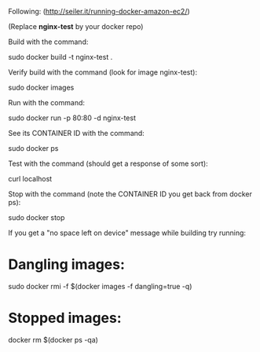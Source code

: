 Following: (http://seiler.it/running-docker-amazon-ec2/)

(Replace **nginx-test** by your docker repo)

Build with the command:

sudo docker build -t nginx-test .


Verify build with the command (look for image nginx-test):

sudo docker images


Run with the command:

sudo docker run -p 80:80 -d nginx-test


See its CONTAINER ID with the command:

sudo docker ps 


Test with the command (should get a response of some sort):

curl localhost


Stop with the command (note the CONTAINER ID you get back from docker ps):

sudo docker stop <CONTAINER ID>


If you get a "no space left on device" message while building try running:

# Dangling images:
sudo docker rmi -f $(docker images -f dangling=true -q)  
# Stopped images:
docker rm $(docker ps -qa)